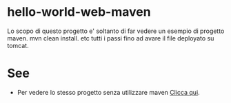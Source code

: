 # hello-world-web-maven

Lo scopo  di questo progetto e' soltanto di far vedere un esempio di progetto maven.
mvn clean install. etc tutti i passi fino ad avare il file deployato su tomcat.

# See
* Per vedere lo stesso progetto senza utilizzare maven [Clicca qui](hello-world-web).



